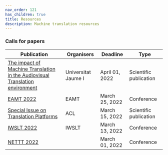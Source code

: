 ```yaml
---
nav_order: 121
has_children: true
title: Resources
description: Machine translation resources
---
```


### Calls for papers

| Publication | Organisers | Deadline | Type |
| --- | --- | --- | --- |
| [The impact of Machine Translation in the Audiovisual Translation environment](https://lans-tts.uantwerpen.be/index.php/LANS-TTS/announcement/view/21) | Universitat Jaume I | April 01, 2022 | Scientific publication |
| [EAMT 2022](events/eamt2022.md) | EAMT | March 25, 2022 | Conference |
| [Special Issue on Translation Platforms](https://www.aclweb.org/portal/content/special-issue-translation-platforms) | ACL | March 15, 2022 | Scientific publication |
| [IWSLT 2022](events/iwslt2022.md) | IWSLT | March 13, 2022 | Conference |
| [NETTT 2022](events/nettt2022.md) | | March 01, 2022 | Conference |
